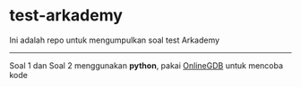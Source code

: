 # test-arkademy
Ini adalah repo untuk mengumpulkan soal test Arkademy

----------------------------------
Soal 1 dan Soal 2 menggunakan **python**, pakai [OnlineGDB](https://www.onlinegdb.com/) untuk mencoba kode
